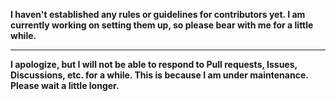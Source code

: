 **I haven't established any rules or guidelines for contributors yet. I am currently working on setting them up, so please bear with me for a little while.**

<hr>

**I apologize, but I will not be able to respond to Pull requests, Issues, Discussions, etc. for a while. This is because I am under maintenance. Please wait a little longer.**
